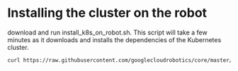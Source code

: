 # Installing the cluster on the robot

download and run install_k8s_on_robot.sh. This script will take a few minutes as it downloads and installs the dependencies of the Kubernetes cluster.

``` bash
curl https://raw.githubusercontent.com/googlecloudrobotics/core/master/src/bootstrap/robot/install_k8s_on_robot.sh | bash
```

